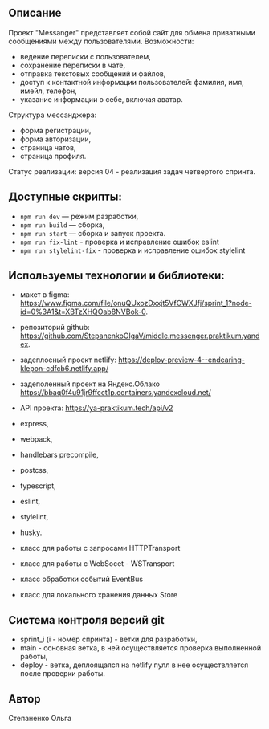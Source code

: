## **Описание**
Проект "Messanger" представляет собой сайт для обмена приватными сообщениями между пользователями.
Возможности: 
- ведение переписки с пользователем,
- сохранение переписки в чате,
- отправка текстовых сообщений и файлов,
- доступ к контактной информации пользователей: фамилия, имя, имейл, телефон,
- указание информации о себе, включая аватар.

Структура мессанджера:
- форма регистрации,
- форма авторизации,
- страница чатов,
- страница профиля.

Статус реализации: версия 04 - реализация задач четвертого спринта.


## **Доступные скрипты:**
- `npm run dev` — режим разработки,
- `npm run build` — сборка,
- `npm run start` — сборка и запуск проекта.
- `npm run fix-lint` - проверка и исправление ошибок eslint
- `npm run stylelint-fix` - проверка и исправление ошибок stylelint

## **Используемы технологии и библиотеки:**
- макет в figma: https://www.figma.com/file/onuQUxozDxxjt5VfCWXJfj/sprint_1?node-id=0%3A1&t=XBTzXHQOab8NVBok-0.
- репозиторий github: https://github.com/StepanenkoOlgaV/middle.messenger.praktikum.yandex.
- задеплоеный проект netlify: https://deploy-preview-4--endearing-klepon-cdfcb6.netlify.app/ 
- задеполенный проект на Яндекс.Облако https://bbaq0f4u91jr9ffcct1p.containers.yandexcloud.net/
- API проекта: https://ya-praktikum.tech/api/v2


- express, 
- webpack, 
- handlebars precompile,
- postcss,
- typescript,
- eslint,
- stylelint,
- husky.

- класс для рaботы с запросами HTTPTransport
- класс для работы с WebSocet - WSTransport
- класс обработки событий EventBus
- класс для локального хранения данных Store


## **Система контроля версий git**
- sprint_i (i - номер спринта) - ветки для разработки,
- main - основная ветка, в ней осуществляется проверка выполненной работы,
- deploy - ветка, деплоящаяся на netlify пулл в нее осуществляется после проверки работы.

## Автор
Степаненко Ольга
